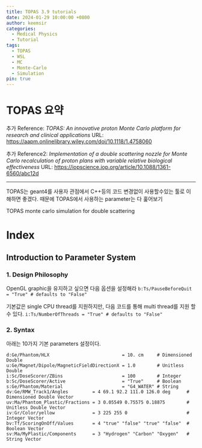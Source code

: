 ```yaml
---
title: TOPAS 3.9 tutorials
date: 2024-01-29 10:00:00 +0800
author: keemsir
categories:
  - Medical Physics
  - Tutorial
tags:
  - TOPAS
  - WSL
  - MC
  - Monte-Carlo
  - Simulation
pin: true
---
```


# TOPAS 요약
추가 Reference: _TOPAS: An innovative proton Monte Carlo platform for research and clinical applications_
URL: https://aapm.onlinelibrary.wiley.com/doi/10.1118/1.4758060

추가 Reference2: _Implementation of a double scattering nozzle for Monte Carlo recalculation of proton plans with variable relative biological effectiveness_
URL: https://iopscience.iop.org/article/10.1088/1361-6560/abc12d

---

TOPAS는 geant4를 사용자 관점에서 C++등의 코드 변경없이 사용할수있는 툴로 이해하면 좋겠다.
때문에 TOPAS에서 사용하는 parameter는 다 훑어보기

TOPAS monte carlo simulation for double scattering 

# Index
## Introduction to Parameter System
### 1. Design Philosophy
OpenGL graphic을 유지하고 싶으면 다음 옵션을 설정해라
`b:Ts/PauseBeforeQuit = "True" # defaults to "False"`

기본값은 single CPU thread를 지원하지만, 다음 코드를 통해 multi thread를 지원 할 수 있다. 
`i:Ts/NumberOfThreads = "True" # defaults to "False"`


### 2. Syntax
아래는 10가지 기본 parameters 설정이다.
```
d:Ge/Phantom/HLX                           = 10. cm     # Dimensioned Double
u:Ge/Magnet/Dipole/MagneticFieldDirectionX = 1.0        # Unitless Double
i:Sc/DoseScorer/ZBins                      = 100        # Integer
b:Sc/DoseScorer/Active                     = "True"     # Boolean
s:Ge/Phantom/Material                      = "G4_WATER" # String
dv:Ge/RMW_Track1/Angles         = 4 69.1 92.2 111.0 126.0 deg      # Dimensioned Double Vector
uv:Ma/Phantom_Plastic/Fractions = 3 0.05549 0.75575 0.18875        # Unitless Double Vector
iv:Gr/Color/yellow              = 3 225 255 0                      # Integer Vector
bv:Tf/ScoringOnOff/Values       = 4 "true" "false" "true" "false"  # Boolean Vector
sv:Ma/MyPlastic/Components      = 3 "Hydrogen" "Carbon" "Oxygen"   # String Vector
```

